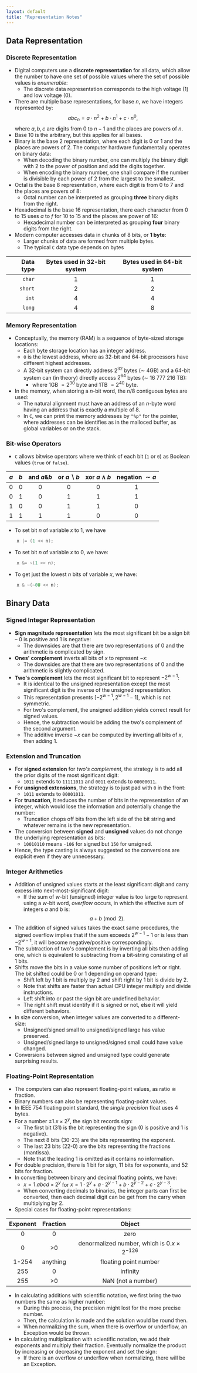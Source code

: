 ```yaml
---
layout: default
title: "Representation Notes"
---
```


##  Data Representation
### Discrete Representation
- Digital computers use a **discrete representation** for all data, which allow the number to have one set of possible values where the set of possible values is *enumerable*:
	- The discrete data representation corresponds to the high voltage (1) and low voltage (0).
- There are multiple base representations, for base $n$, we have integers represented by:
$$abc_n = a\cdot n^2 + b\cdot n^1 + c\cdot n^0,$$
where $a,b,c$ are digits from $0$ to $n-1$ and the places are powers of $n$.
- Base $10$ is the arbitrary, but this applies for all bases.
- Binary is the base $2$ representation, where each digit is $0$ or $1$ and the places are powers of $2$. The computer hardware fundamentally operates on binary data:
	- When decoding the binary number, one can multiply the binary digit with $2$ to the power of position and add the digits together.
	- When encoding the binary number, one shall compare if the number is divisible by each power of $2$ from the largest to the smallest.
- Octal is the base $8$ representation, where each digit is from $0$ to $7$ and the places are powers of $8$:
	- Octal number can be interpreted as grouping **three** binary digits from the right.
- Hexadecimal is the base $16$ representation, there each character from $0$ to $15$ uses $a$ to $f$ for $10$ to $15$ and the places are power of $16$:
	- Hexadecimal number can be interpreted as grouping **four** binary digits from the right.
- Modern computer accesses data in chunks of $8$ bits, or **1 byte**:
	- Larger chunks of data are formed from multiple bytes.
	- The typical `C` data type depends on bytes

|Data type|Bytes used in 32-bit system|Bytes used in 64-bit system|
|-:|:-:|:-:|
|`char`|1|1|
|`short`|2|2|
|`int`|4|4|
|`long`|4|8|
### Memory Representation
- Conceptually, the memory (RAM) is a sequence of byte-sized storage locations:
	- Each byte storage location has an integer address.
	- `0` is the lowest address, where as 32-bit and 64-bit processors have different highest addresses.
	- A 32-bit system can directly address $2^{32}$ bytes ($\sim$ 4GB) and a 64-bit system can (in theory) directly access $2^{64}$ bytes ($\sim$ 16 777 216 TB):
		- where 1GB $=2^{30}$ byte and 1TB $=2^{40}$ byte.
- In the memory, when storing a $n$-bit word, the $n/8$ contiguous bytes are used:
	- The natural alignment must have an address of an $n$-byte word having an address that is exactly a multiple of $8$.
	- In `C`, we can print the memory addresses by `"%p"` for the pointer, where addresses can be identifies as in the malloced buffer, as global variables or on the stack.
### Bit-wise Operators
- `C` allows bitwise operators where we think of each bit (`1` or `0`) as Boolean values (`true` or `false`).

|$a$|$b$|and $a \& b$|or $a\backslash b$| xor $a\land b$ | negation $\sim a$|
|:-:|:-:|:-:|:-:|:-:|:-:|
|0|0|0|0|0|1|
|0|1|0|1|1|1|
|1|0|0|1|1|0|
|1|1|1|1|0|0|

- To set bit $n$ of variable $x$ to 1, we have
```c
	x |= (1 << n);
```
- To set bit $n$ of variable $x$ to 0, we have:
```c
	x &= ~(1 << n);
```
- To get just the lowest $n$ bits of variable $x$, we have:
```c
	x & ~(~0U << n);
```
## Binary Data
### Signed Integer Representation
- **Sign magnitude representation** lets the most significant bit be a sign bit – $0$ is positive and $1$ is negative:
	- The downsides are that there are two representations of 0 and the arithmetic is complicated by sign.
- **Ones' complement** inverts all bits of $x$ to represent $-x$:
	- The downsides are that there are two representations of 0 and the arithmetic is slightly complicated.
- **Two's complement** lets the most significant bit to represent $-2^{w-1}$:
	- It is identical to the unsigned representation except the most significant digit is the inverse of the unsigned representation.
	- This representation presents $[-2^{w-1},2^{w-1}-1]$, which is not symmetric.
	- For two's complement, the unsigned addition yields correct result for signed values.
	- Hence, the subtraction would be adding the two's complement of the second argument.
	- The additive inverse $-x$ can be computed by inverting all bits of $x$, then adding $1$.
### Extension and Truncation
- For **signed extension** for *two's complement*, the strategy is to add all the prior digits of the most significant digit:
	- `1011` extends to `11111011` and `0011` extends to `00000011`.
- For **unsigned extensions**, the strategy is to just pad with `0` in the front:
	- `1011` extends to `00001011`.
- For **truncation**, it reduces the number of bits in the representation of an integer, which would lose the information and potentially change the number:
	- Truncation chops off bits from the left side of the bit string and whatever remains is the new representation.
- The conversion between **signed** and **unsigned** values do not change the underlying representation as bits:
	- `10010110` means `-106` for signed but `150` for unsigned.
- Hence, the type casting is always suggested so the conversions are explicit even if they are unnecessary. 
### Integer Arithmetics
- Addition of unsigned values starts at the least significant digit and carry excess into next-most-significant digit:
	- If the sum of $w$-bit (unsigned) integer value is too large to represent using a $w$-bit word, *overflow* occurs, in which the effective sum of integers $a$ and $b$ is:
$$a+b\pmod{2}.$$
- The addition of signed values takes the exact same procedures, the signed overflow implies that if the sum exceeds $2^{w-1}-1$ or is less than $-2^{w-1}$, it will become negative/positive correspondingly.
- The subtraction of two's complement is by inverting all bits then adding one, which is equivalent to subtracting from a bit-string consisting of all 1 bits.
- Shifts move the bits in a value some number of positions left or right. The bit shifted could be 0 or 1 depending on operand type:
	- Shift left by 1 bit is multiply by 2 and shift right by 1 bit is divide by 2.
	- Note that shifts are faster than actual CPU integer multiply and divide instructions.
	- Left shift into or past the sign bit are undefined behavior.
	- The right shift must identify if it is signed or not, else it will yield different behaviors.
- In size conversion, when integer values are converted to a different-size:
	- Unsigned/signed small to unsigned/signed large has value preserved.
	- Unsigned/signed large to unsigned/signed small could have value changed.
- Conversions between signed and unsigned type could generate surprising results.
### Floating-Point Representation
- The computers can also represent floating-point values, as $\mathrm{ratio}\cong\mathrm{fraction}$.
- Binary numbers can also be representing floating-point values.
- In IEEE 754 floating point standard, the *single precision* float uses 4 bytes.
- For a number $\pm1.x\times 2^y$, the sign bit records sign:
	- The first bit (31) is the bit representing the sign (0 is positive and 1 is negative).
	- The next 8 bits (30-23) are the bits representing the exponent.
	- The last 23 bits (22-0) are the bits representing the fractions (mantissa).
	- Note that the leading 1 is omitted as it contains no information.
- For double precision, there is 1 bit for sign, 11 bits for exponents, and 52 bits for fraction.
- In converting between binary and decimal floating points, we have:
	- $x=1.abcd\times 2^y$ for $x = 1\cdot 2^y + a\cdot 2^{y-1} + b\cdot 2^{y-2} + c\cdot 2^{y-3}$.
	- When converting decimals to binaries, the integer parts can first be converted, then each decimal digit can be get from the carry when multiplying by $2$.
- Special cases for floating-point representations:

|Exponent|Fraction|Object|
|:-:|:-:|:-:|
|0|0|zero|
|0|>0|denormalized number, which is $0.x\times 2^{-126}$
|1-254| anything| floating point number|
|255|0|infinity|
|255| >0| NaN (not a number)|

- In calculating additions with scientific notation, we first bring the two numbers the same as higher number:
	- During this process, the precision might lost for the more precise number.
	- Then, the calculation is made and the solution would be round then.
	- When normalizing the sum, when there is overflow or underflow, an Exception would be thrown.
- In calculating multiplication with scientific notation, we add their exponents and multiply their fraction. Eventually normalize the product by increasing or decreasing the exponent and set the sign:
	- If there is an overflow or underflow when normalizing, there will be an Exception.
